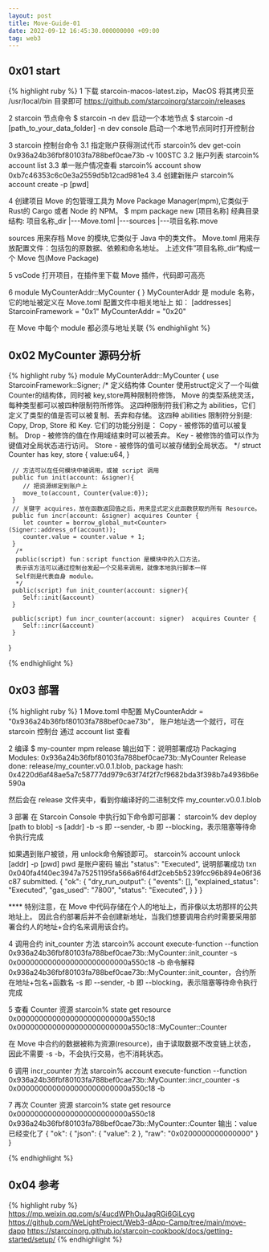 ```yaml
---
layout: post
title: Move-Guide-01
date: 2022-09-12 16:45:30.000000000 +09:00
tag: web3
---
```


## 0x01 start
{% highlight ruby %}
1 下载 starcoin-macos-latest.zip，MacOS 将其拷贝至 /usr/local/bin 目录即可
https://github.com/starcoinorg/starcoin/releases

2 starcoin 节点命令
$ starcoin -n dev 启动一个本地节点
$ starcoin -d [path_to_your_data_folder] -n dev console 启动一个本地节点同时打开控制台

3 starcoin 控制台命令
3.1 指定账户获得测试代币
starcoin% dev get-coin 0x936a24b36fbf80103fa788bef0cae73b -v 100STC
3.2 账户列表
starcoin% account list
3.3 单一账户情况查看
starcoin% account show 0xb7c46353c6c0e3a2559d5b12cad981e4
3.4 创建新账户
starcoin% account create -p [pwd]


4 创建项目
Move 的包管理工具为 Move Package Manager(mpm),它类似于 Rust的 Cargo 或者 Node 的 NPM。
$ mpm package new [项目名称]
经典目录结构:
项目名称_dir
|---Move.toml
|---sources
    |---项目名称.move
    
sources 用来存档 Move 的模块,它类似于 Java 中的类文件。
Move.toml 用来存放配置文件：包括包的原数据、依赖和命名地址。
上述文件”项目名称_dir“构成一个 Move 包(Move Package)

    
5 vsCode 打开项目，在插件里下载 Move 插件，代码即可高亮

6
module MyCounterAddr::MyCounter { }
MyCounterAddr 是 module 名称，它的地址被定义在 Move.toml 配置文件中相关地址上
如：
[addresses]
StarcoinFramework = "0x1"
MyCounterAddr = "0x20"

在 Move 中每个 module 都必须与地址关联
{% endhighlight %}

## 0x02 MyCounter 源码分析
{% highlight ruby %}
module MyCounterAddr::MyCounter {
     use StarcoinFramework::Signer;
     /*
     定义结构体 Counter
     使用struct定义了一个叫做Counter的结构体，同时被 key,store两种限制符修饰，
      Move 的类型系统灵活，每种类型都可以被四种限制符所修饰。
      这四种限制符我们称之为 abilities，它们定义了类型的值是否可以被复制、丢弃和存储。
      这四种 abilities 限制符分别是: Copy, Drop, Store 和 Key.
      它们的功能分别是：
       Copy - 被修饰的值可以被复制。
      Drop - 被修饰的值在作用域结束时可以被丢弃。
      Key - 被修饰的值可以作为键值对全局状态进行访问。
      Store - 被修饰的值可以被存储到全局状态。
     */
     struct Counter has key, store {
        value:u64,
     }

     // 方法可以在任何模块中被调用，或被 script 调用
     public fun init(account: &signer){
        // 把资源绑定到账户上
        move_to(account, Counter{value:0});
     }
     // 关键字 acquires，放在函数返回值之后，用来显式定义此函数获取的所有 Resource。
     public fun incr(account: &signer) acquires Counter {
        let counter = borrow_global_mut<Counter>(Signer::address_of(account));
        counter.value = counter.value + 1;
     }
      /*
      public(script) fun：script function 是模块中的入口方法，
      表示该方法可以通过控制台发起一个交易来调用，就像本地执行脚本一样
      Self则是代表自身 module。
      */
     public(script) fun init_counter(account: signer){
        Self::init(&account)
     }

     public(script) fun incr_counter(account: signer)  acquires Counter {
        Self::incr(&account)
     }
}
  
{% endhighlight %}


## 0x03 部署
{% highlight ruby %}
1 
Move.toml 中配置 MyCounterAddr = "0x936a24b36fbf80103fa788bef0cae73b"，
账户地址选一个就行，可在 starcoin 控制台 通过 account list 查看

2 编译
$ my-counter mpm release
输出如下：说明部署成功
Packaging Modules:
         0x936a24b36fbf80103fa788bef0cae73b::MyCounter
Release done: release/my_counter.v0.0.1.blob, package hash: 0x4220d6af48ae5a7c58777dd979c63f74f2f7cf9682bda3f398b7a4936b6e590a

然后会在 release 文件夹中，看到你编译好的二进制文件 my_counter.v0.0.1.blob

3 部署
在 Starcoin Console 中执行如下命令即可部署：
starcoin% dev deploy [path to blob] -s [addr] -b
-s 即 --sender, -b 即 --blocking，表示阻塞等待命令执行完成

如果遇到账户被锁，用 unlock命令解锁即可。
starcoin% account unlock [addr] -p [pwd]
pwd 是账户密码
输出 "status": "Executed", 说明部署成功
txn 0x040fa4f40ec3947a75251195fa566a6f64df2ceb5b5239fcc96b894e06f36c87 submitted.
{
  "ok": {
    "dry_run_output": {
      "events": [],
      "explained_status": "Executed",
      "gas_used": "7800",
      "status": "Executed",
      }
  }
}

**** 特别注意，在 Move 中代码存储在个人的地址上，而非像以太坊那样的公共地址上。
因此合约部署后并不会创建新地址，当我们想要调用合约时需要采用部署合约人的地址+合约名来调用该合约。

4 调用合约 init_counter 方法
starcoin% account execute-function --function 0x936a24b36fbf80103fa788bef0cae73b::MyCounter::init_counter -s 0x0000000000000000000000000a550c18 -b
命令解释
0x936a24b36fbf80103fa788bef0cae73b::MyCounter::init_counter，合约所在地址+包名+函数名
-s 即 --sender, -b 即 --blocking，表示阻塞等待命令执行完成


5 查看 Counter 资源
starcoin% state get resource 0x0000000000000000000000000a550c18 0x0000000000000000000000000a550c18::MyCounter::Counter

在 Move 中合约的数据被称为资源(resource)，由于读取数据不改变链上状态，因此不需要 -s -b，不会执行交易，也不消耗状态。


6 调用 incr_counter 方法
starcoin% account execute-function --function 0x936a24b36fbf80103fa788bef0cae73b::MyCounter::incr_counter -s 0x0000000000000000000000000a550c18 -b

7 再次 Counter 资源
starcoin% state get resource 0x0000000000000000000000000a550c18 0x936a24b36fbf80103fa788bef0cae73b::MyCounter::Counter
输出：value 已经变化了
{
  "ok": {
    "json": {
      "value": 2
    },
    "raw": "0x0200000000000000"
  }
}

{% endhighlight %}


## 0x04 参考

{% highlight ruby %}
https://mp.weixin.qq.com/s/4ucdWPhOuJagRGi6GiLcyg
https://github.com/WeLightProject/Web3-dApp-Camp/tree/main/move-dapp
https://starcoinorg.github.io/starcoin-cookbook/docs/getting-started/setup/
{% endhighlight %}
